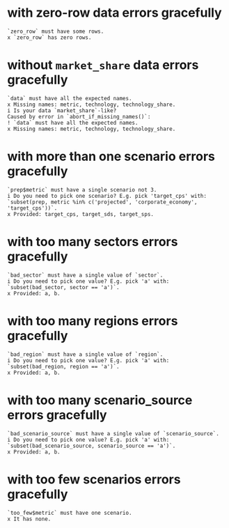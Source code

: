 # with zero-row data errors gracefully

    `zero_row` must have some rows.
    x `zero_row` has zero rows.

# without `market_share` data errors gracefully

    `data` must have all the expected names.
    x Missing names: metric, technology, technology_share.
    i Is your data `market_share`-like?
    Caused by error in `abort_if_missing_names()`:
    ! `data` must have all the expected names.
    x Missing names: metric, technology, technology_share.

# with more than one scenario errors gracefully

    `prep$metric` must have a single scenario not 3.
    i Do you need to pick one scenario? E.g. pick 'target_cps' with: `subset(prep, metric %in% c('projected', 'corporate_economy', 'target_cps'))`.
    x Provided: target_cps, target_sds, target_sps.

# with too many sectors errors gracefully

    `bad_sector` must have a single value of `sector`.
    i Do you need to pick one value? E.g. pick 'a' with: `subset(bad_sector, sector == 'a')`.
    x Provided: a, b.

# with too many regions errors gracefully

    `bad_region` must have a single value of `region`.
    i Do you need to pick one value? E.g. pick 'a' with: `subset(bad_region, region == 'a')`.
    x Provided: a, b.

# with too many scenario_source errors gracefully

    `bad_scenario_source` must have a single value of `scenario_source`.
    i Do you need to pick one value? E.g. pick 'a' with: `subset(bad_scenario_source, scenario_source == 'a')`.
    x Provided: a, b.

# with too few scenarios errors gracefully

    `too_few$metric` must have one scenario.
    x It has none.

